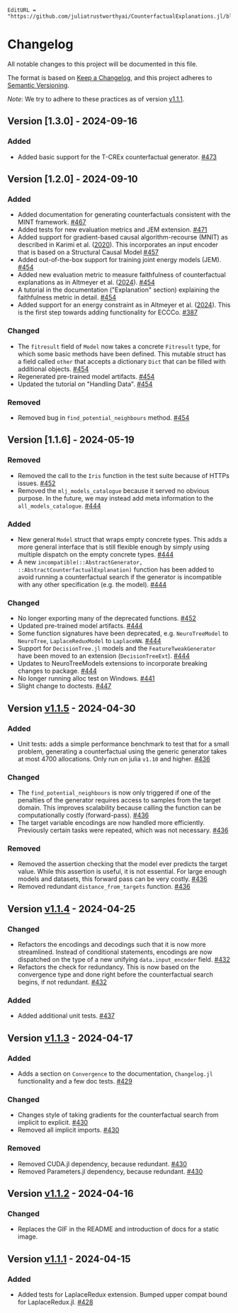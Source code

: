 ```@meta
EditURL = "https://github.com/juliatrustworthyai/CounterfactualExplanations.jl/blob/master/CHANGELOG.md"
```

# Changelog

All notable changes to this project will be documented in this file.

The format is based on [Keep a Changelog](https://keepachangelog.com/en/1.1.0/), and this project adheres to [Semantic Versioning](https://semver.org/spec/v2.0.0.html).

*Note*: We try to adhere to these practices as of version [v1.1.1](https://github.com/juliatrustworthyai/CounterfactualExplanations.jl/releases/tag/v1.1.1).

## Version [1.3.0] - 2024-09-16

### Added

- Added basic support for the T-CREx counterfactual generator. [#473](https://github.com/juliatrustworthyai/CounterfactualExplanations.jl/issues/473)

## Version [1.2.0] - 2024-09-10

### Added

- Added documentation for generating counterfactuals consistent with the MINT framework. [#467](https://github.com/juliatrustworthyai/CounterfactualExplanations.jl/issues/467)
- Added tests for new evaluation metrics and JEM extension. [#471](https://github.com/juliatrustworthyai/CounterfactualExplanations.jl/issues/471)
- Added support for gradient-based causal algorithm-recourse (MNIT) as described in Karimi et al. ([2020](https://scholar.google.com/citations?view_op=view_citation&hl=en&user=umI56k0AAAAJ&sortby=pubdate&citation_for_view=umI56k0AAAAJ:kNdYIx-mwKoC)). This incorporates an input encoder that is based on a Structural Causal Model  [#457](https://github.com/juliatrustworthyai/CounterfactualExplanations.jl/issues/457) 
- Added out-of-the-box support for training joint energy models (JEM). [#454](https://github.com/juliatrustworthyai/CounterfactualExplanations.jl/issues/454)
- Added new evaluation metric to measure faithfulness of counterfactual explanations as in Altmeyer et al. ([2024](https://scholar.google.com/scholar?cluster=3697701546144846732&hl=en&as_sdt=0,5)). [#454](https://github.com/juliatrustworthyai/CounterfactualExplanations.jl/issues/454)
- A tutorial in the documentation ("Explanation" section) explaining the faithfulness metric in detail. [#454](https://github.com/juliatrustworthyai/CounterfactualExplanations.jl/issues/454)
- Added support for an energy constraint as in Altmeyer et al. ([2024](https://scholar.google.com/scholar?cluster=3697701546144846732&hl=en&as_sdt=0,5)). This is the first step towards adding functionality for ECCCo. [#387](https://github.com/juliatrustworthyai/CounterfactualExplanations.jl/issues/387) 
  
### Changed

- The `fitresult` field of `Model` now takes a concrete `Fitresult` type, for which some basic methods have been defined. This mutable struct has a field called `other` that accepts a dictionary `Dict` that can be filled with additional objects. [#454](https://github.com/juliatrustworthyai/CounterfactualExplanations.jl/issues/454)
- Regenerated pre-trained model artifacts. [#454](https://github.com/juliatrustworthyai/CounterfactualExplanations.jl/issues/454)
- Updated the tutorial on "Handling Data". [#454](https://github.com/juliatrustworthyai/CounterfactualExplanations.jl/issues/454)

### Removed

- Removed bug in `find_potential_neighbours` method. [#454](https://github.com/juliatrustworthyai/CounterfactualExplanations.jl/issues/454)

## Version [1.1.6] - 2024-05-19

### Removed

- Removed the call to the `Iris` function in the test suite because of HTTPs issues. [#452](https://github.com/juliatrustworthyai/CounterfactualExplanations.jl/issues/452)
- Removed the `mlj_models_catalogue` because it served no obvious purpose. In the future, we may instead add meta information to the `all_models_catalogue`. [#444](https://github.com/juliatrustworthyai/CounterfactualExplanations.jl/issues/444)

### Added

- New general `Model` struct that wraps empty concrete types. This adds a more general interface that is still flexible enough by simply using multiple dispatch on the empty concrete types. [#444](https://github.com/juliatrustworthyai/CounterfactualExplanations.jl/issues/444)
- A new `incompatible(::AbstractGenerator, ::AbstractCounterfactualExplanation)` function has been added to avoid running a counterfactual search if the generator is incompatible with any other specification (e.g. the model). [#444](https://github.com/juliatrustworthyai/CounterfactualExplanations.jl/issues/444)

### Changed

- No longer exporting many of the deprecated functions. [#452](https://github.com/juliatrustworthyai/CounterfactualExplanations.jl/issues/452)
- Updated pre-trained model artifacts. [#444](https://github.com/juliatrustworthyai/CounterfactualExplanations.jl/issues/444)
- Some function signatures have been deprecated, e.g. `NeuroTreeModel` to `NeuroTree`, `LaplaceReduxModel` to `LaplaceNN`. [#444](https://github.com/juliatrustworthyai/CounterfactualExplanations.jl/issues/444)
- Support for `DecisionTree.jl` models and the `FeatureTweakGenerator` have been moved to an extension (`DecisionTreeExt`). [#444](https://github.com/juliatrustworthyai/CounterfactualExplanations.jl/issues/444)
- Updates to NeuroTreeModels extensions to incorporate breaking changes to package. [#444](https://github.com/juliatrustworthyai/CounterfactualExplanations.jl/issues/444)
- No longer running alloc test on Windows. [#441](https://github.com/juliatrustworthyai/CounterfactualExplanations.jl/issues/441)
- Slight change to doctests. [#447](https://github.com/juliatrustworthyai/CounterfactualExplanations.jl/issues/447)

## Version [v1.1.5](https://github.com/juliatrustworthyai/CounterfactualExplanations.jl/releases/tag/v1.1.5) - 2024-04-30

### Added 

- Unit tests: adds a simple performance benchmark to test that for a small problem, generating a counterfactual using the generic generator takes at most 4700 allocations. Only run on julia `v1.10` and higher. [#436](https://github.com/juliatrustworthyai/CounterfactualExplanations.jl/issues/436)

### Changed

- The `find_potential_neighbours` is now only triggered if one of the penalties of the generator requires access to samples from the target domain. This improves scalability because calling the function can be computationally costly (forward-pass). [#436](https://github.com/juliatrustworthyai/CounterfactualExplanations.jl/issues/436) 
- The target variable encodings are now handled more efficiently. Previously certain tasks were repeated, which was not necessary. [#436](https://github.com/juliatrustworthyai/CounterfactualExplanations.jl/issues/436)

### Removed

- Removed the assertion checking that the model ever predicts the target value. While this assertion is useful, it is not essential. For large enough models and datasets, this forward pass can be very costly. [#436](https://github.com/juliatrustworthyai/CounterfactualExplanations.jl/issues/436)
- Removed redundant `distance_from_targets` function. [#436](https://github.com/juliatrustworthyai/CounterfactualExplanations.jl/issues/436)

## Version [v1.1.4](https://github.com/juliatrustworthyai/CounterfactualExplanations.jl/releases/tag/v1.1.4) - 2024-04-25

### Changed

- Refactors the encodings and decodings such that it is now more streamlined. Instead of conditional statements, encodings are now dispatched on the type of a new unifying `data.input_encoder` field. [#432](https://github.com/juliatrustworthyai/CounterfactualExplanations.jl/issues/432)
- Refactors the check for redundancy. This is now based on the convergence type and done right before the counterfactual search begins, if not redundant. [#432](https://github.com/juliatrustworthyai/CounterfactualExplanations.jl/issues/432)

### Added

- Added additional unit tests. [#437](https://github.com/juliatrustworthyai/CounterfactualExplanations.jl/issues/437)

## Version [v1.1.3](https://github.com/juliatrustworthyai/CounterfactualExplanations.jl/releases/tag/v1.1.3) - 2024-04-17

### Added

- Adds a section on `Convergence` to the documentation, `Changelog.jl` functionality and a few doc tests. [#429](https://github.com/juliatrustworthyai/CounterfactualExplanations.jl/issues/429)

### Changed

- Changes style of taking gradients for the counterfactual search from implicit to explicit. [#430](https://github.com/juliatrustworthyai/CounterfactualExplanations.jl/issues/430)
- Removed all implicit imports. [#430](https://github.com/juliatrustworthyai/CounterfactualExplanations.jl/issues/430)

### Removed 

- Removed CUDA.jl dependency, because redundant. [#430](https://github.com/juliatrustworthyai/CounterfactualExplanations.jl/issues/430)
- Removed Parameters.jl dependency, because redundant. [#430](https://github.com/juliatrustworthyai/CounterfactualExplanations.jl/issues/430)

## Version [v1.1.2](https://github.com/juliatrustworthyai/CounterfactualExplanations.jl/releases/tag/v1.1.2) - 2024-04-16

### Changed

- Replaces the GIF in the README and introduction of docs for a static image. 

## Version [v1.1.1](https://github.com/juliatrustworthyai/CounterfactualExplanations.jl/releases/tag/v1.1.1) - 2024-04-15

### Added

- Added tests for LaplaceRedux extension. Bumped upper compat bound for LaplaceRedux.jl. [#428](https://github.com/juliatrustworthyai/CounterfactualExplanations.jl/issues/428)


